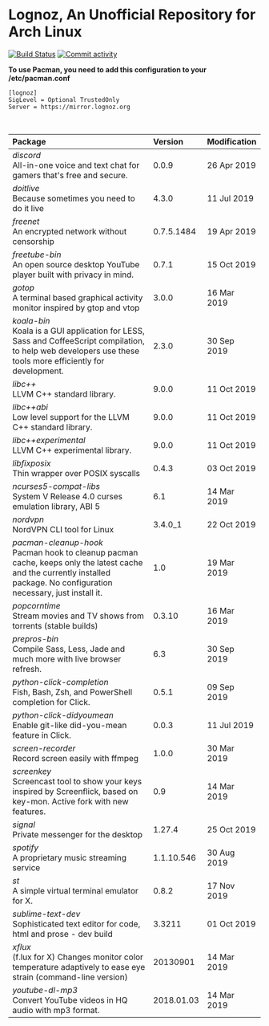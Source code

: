 # Lognoz, An Unofficial Repository for Arch Linux
[<img src="https://img.shields.io/travis/lognoz/lognoz-archlinux-repository/master.svg?style=flat-square" alt="Build Status">](https://travis-ci.org/lognoz/lognoz-archlinux-repository)
[<img src="https://img.shields.io/github/commit-activity/m/lognoz/lognoz-archlinux-repository.svg?style=flat-square" alt="Commit activity">](https://github.com/lognoz/lognoz-archlinux-repository/commits/master)

**To use Pacman, you need to add this configuration to your /etc/pacman.conf**

```
[lognoz]
SigLevel = Optional TrustedOnly
Server = https://mirror.lognoz.org
```
<br>

Package	|  Version	|  Modification
:--- | :--- | :---
*discord*<br>All-in-one voice and text chat for gamers that's free and secure. | 0.0.9 | 26 Apr 2019
*doitlive*<br>Because sometimes you need to do it live | 4.3.0 | 11 Jul 2019
*freenet*<br>An encrypted network without censorship | 0.7.5.1484 | 19 Apr 2019
*freetube-bin*<br>An open source desktop YouTube player built with privacy in mind. | 0.7.1 | 15 Oct 2019
*gotop*<br>A terminal based graphical activity monitor inspired by gtop and vtop | 3.0.0 | 16 Mar 2019
*koala-bin*<br>Koala is a GUI application for LESS, Sass and CoffeeScript compilation, to help web developers use these tools more efficiently for development. | 2.3.0 | 30 Sep 2019
*libc++*<br>LLVM C++ standard library. | 9.0.0 | 11 Oct 2019
*libc++abi*<br>Low level support for the LLVM C++ standard library. | 9.0.0 | 11 Oct 2019
*libc++experimental*<br>LLVM C++ experimental library. | 9.0.0 | 11 Oct 2019
*libfixposix*<br>Thin wrapper over POSIX syscalls | 0.4.3 | 03 Oct 2019
*ncurses5-compat-libs*<br>System V Release 4.0 curses emulation library, ABI 5 | 6.1 | 14 Mar 2019
*nordvpn*<br>NordVPN CLI tool for Linux | 3.4.0_1 | 22 Oct 2019
*pacman-cleanup-hook*<br>Pacman hook to cleanup pacman cache, keeps only the latest cache and the currently installed package. No configuration necessary, just install it. | 1.0 | 19 Mar 2019
*popcorntime*<br>Stream movies and TV shows from torrents (stable builds) | 0.3.10 | 16 Mar 2019
*prepros-bin*<br>Compile Sass, Less, Jade and much more with live browser refresh. | 6.3 | 30 Sep 2019
*python-click-completion*<br>Fish, Bash, Zsh, and PowerShell completion for Click. | 0.5.1 | 09 Sep 2019
*python-click-didyoumean*<br>Enable git-like did-you-mean feature in Click. | 0.0.3 | 11 Jul 2019
*screen-recorder*<br>Record screen easily with ffmpeg | 1.0.0 | 30 Mar 2019
*screenkey*<br>Screencast tool to show your keys inspired by Screenflick, based on key-mon. Active fork with new features. | 0.9 | 14 Mar 2019
*signal*<br>Private messenger for the desktop | 1.27.4 | 25 Oct 2019
*spotify*<br>A proprietary music streaming service | 1.1.10.546 | 30 Aug 2019
*st*<br>A simple virtual terminal emulator for X. | 0.8.2 | 17 Nov 2019
*sublime-text-dev*<br>Sophisticated text editor for code, html and prose - dev build | 3.3211 | 01 Oct 2019
*xflux*<br>(f.lux for X) Changes monitor color temperature adaptively to ease eye strain (command-line version) | 20130901 | 14 Mar 2019
*youtube-dl-mp3*<br>Convert YouTube videos in HQ audio with mp3 format. | 2018.01.03 | 14 Mar 2019


